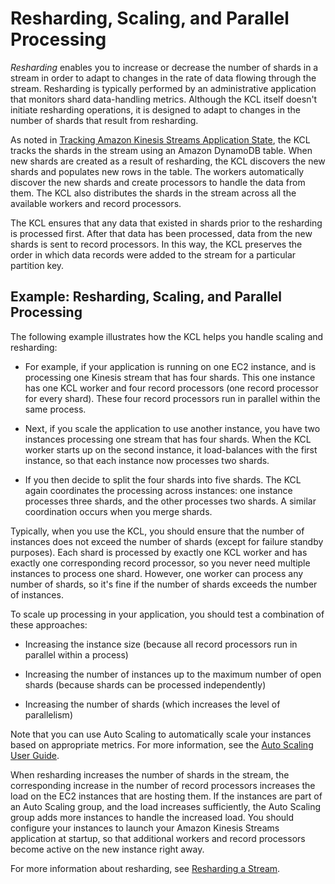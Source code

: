 # Resharding, Scaling, and Parallel Processing<a name="kinesis-record-processor-scaling"></a>

*Resharding* enables you to increase or decrease the number of shards in a stream in order to adapt to changes in the rate of data flowing through the stream\. Resharding is typically performed by an administrative application that monitors shard data\-handling metrics\. Although the KCL itself doesn't initiate resharding operations, it is designed to adapt to changes in the number of shards that result from resharding\. 

As noted in [Tracking Amazon Kinesis Streams Application State](kinesis-record-processor-ddb.md), the KCL tracks the shards in the stream using an Amazon DynamoDB table\. When new shards are created as a result of resharding, the KCL discovers the new shards and populates new rows in the table\. The workers automatically discover the new shards and create processors to handle the data from them\. The KCL also distributes the shards in the stream across all the available workers and record processors\. 

The KCL ensures that any data that existed in shards prior to the resharding is processed first\. After that data has been processed, data from the new shards is sent to record processors\. In this way, the KCL preserves the order in which data records were added to the stream for a particular partition key\.

## Example: Resharding, Scaling, and Parallel Processing<a name="kinesis-record-processor-scaling-example"></a>

The following example illustrates how the KCL helps you handle scaling and resharding:

+ For example, if your application is running on one EC2 instance, and is processing one Kinesis stream that has four shards\. This one instance has one KCL worker and four record processors \(one record processor for every shard\)\. These four record processors run in parallel within the same process\. 

+ Next, if you scale the application to use another instance, you have two instances processing one stream that has four shards\. When the KCL worker starts up on the second instance, it load\-balances with the first instance, so that each instance now processes two shards\. 

+ If you then decide to split the four shards into five shards\. The KCL again coordinates the processing across instances: one instance processes three shards, and the other processes two shards\. A similar coordination occurs when you merge shards\.

Typically, when you use the KCL, you should ensure that the number of instances does not exceed the number of shards \(except for failure standby purposes\)\. Each shard is processed by exactly one KCL worker and has exactly one corresponding record processor, so you never need multiple instances to process one shard\. However, one worker can process any number of shards, so it's fine if the number of shards exceeds the number of instances\. 

To scale up processing in your application, you should test a combination of these approaches:

+ Increasing the instance size \(because all record processors run in parallel within a process\)

+ Increasing the number of instances up to the maximum number of open shards \(because shards can be processed independently\)

+ Increasing the number of shards \(which increases the level of parallelism\)

Note that you can use Auto Scaling to automatically scale your instances based on appropriate metrics\. For more information, see the [Auto Scaling User Guide](http://docs.aws.amazon.com/autoscaling/latest/userguide/)\.

When resharding increases the number of shards in the stream, the corresponding increase in the number of record processors increases the load on the EC2 instances that are hosting them\. If the instances are part of an Auto Scaling group, and the load increases sufficiently, the Auto Scaling group adds more instances to handle the increased load\. You should configure your instances to launch your Amazon Kinesis Streams application at startup, so that additional workers and record processors become active on the new instance right away\.

For more information about resharding, see [Resharding a Stream](kinesis-using-sdk-java-resharding.md)\. 